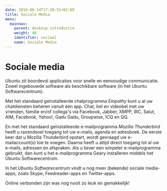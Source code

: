 ```yaml
---
date: 2016-06-14T17:28:51+02:00
title: Sociale Media
menu:
  mainnav:
    parent: desktop-introductie
    weight: 40
    identifier: sociaal
    name: Sociale Media
---
```


# Sociale media
Ubuntu zit boordevol applicaties voor snelle en eenvoudige communicatie. Zowel ingebouwde software als beschikbare software (in het Ubuntu Softwarecentrum).

Met het standaard geïnstalleerde chatprogramma _Empathy_ kunt u al uw chatdiensten beheren vanuit één app. Chat, bel en videobel met uw vrienden, familie en/of collega's via Facebook, Jabber, XMPP, IRC, Salut, AIM, Facebook, Yahoo!, Gadu Gadu, Groupwise, ICQ en QQ.

En met het standaard geïnstalleerde e-mailprogramma _Mozilla Thunderbird_ heeft u razendsnel toegang tot uw e-mails, agenda en adresboek. De eerste keer dat u Mozilla Thunderbird opstart, wordt gevraagd uw e-mailaccount(s) toe te voegen. Daarna heeft u atlijd direct toegang tot al uw e-mails, adressen en afspraken. Als u liever een simpeler e-mailprogramma gebruikt, dan kunt u het e-mailprogramma Geary installeren middels het Ubuntu Softwarecentrum.

In het _Ubuntu Softwarecentrum_ vindt u nog meer (bekende) sociale media-apps, zoals Skype, Feedreader-apps en Twitter-apps.

Online verbonden zijn was nog nooit zo leuk en gemakkelijk!
